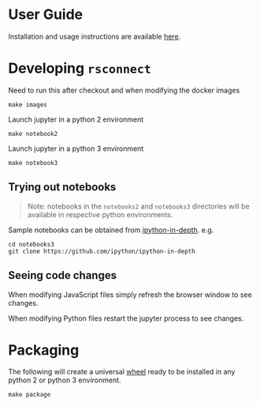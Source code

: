 # User Guide

Installation and usage instructions are available
[here](https://github.com/rstudio/rsconnect-jupyter/docs).

# Developing `rsconnect`

Need to run this after checkout and when modifying the docker images

    make images

Launch jupyter in a python 2 environment

    make notebook2

Launch jupyter in a python 3 environment

    make notebook3

## Trying out notebooks

> Note: notebooks in the `notebooks2` and `notebooks3` directories will be
> available in respective python environments.

Sample notebooks can be obtained from
[ipython-in-depth](https://github.com/ipython/ipython-in-depth). e.g.

```
cd notebooks3
git clone https://github.com/ipython/ipython-in-depth
```

## Seeing code changes

When modifying JavaScript files simply refresh the browser window to see
changes.

When modifying Python files restart the jupyter process to see changes.

# Packaging

The following will create a universal [wheel](https://pythonwheels.com/) ready
to be installed in any python 2 or python 3 environment.

    make package

